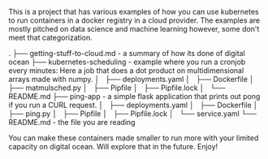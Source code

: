 This is a project that has various examples of how you can use kubernetes to run containers in a docker registry in a cloud provider. The examples are mostly pitched on data science and machine learning however, some don't meet that categorization.  

.
├── getting-stuff-to-cloud.md - a summary of how its done of digital ocean
├── kubernetes-scheduling - example where you run a cronjob every minutes: Here a job that does a dot product on multidimensional arrays made with numpy.
│   ├── deployments.yaml
│   ├── Dockerfile
│   ├── matmulsched.py
│   ├── Pipfile
│   ├── Pipfile.lock
│   └── README.md
├── ping-app - a simple flask application that prints out pong if you run a CURL request.
│   ├── deployments.yaml
│   ├── Dockerfile
│   ├── ping.py
│   ├── Pipfile
│   ├── Pipfile.lock
│   └── service.yaml
└── README.md - the file you are reading

You can make these containers made smaller to run more with your limited capacity on digital ocean. Will explore that in the future. Enjoy!

